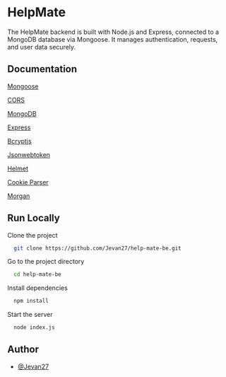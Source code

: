 
# HelpMate

The HelpMate backend is built with Node.js and Express, connected to a MongoDB database via Mongoose. It manages authentication, requests, and user data securely.


## Documentation

[Mongoose](https://mongoosejs.com/docs/)

[CORS](https://developer.mozilla.org/en-US/docs/Web/HTTP/Guides/CORS)

[MongoDB](https://www.mongodb.com/docs/)

[Express](https://expressjs.com/)

[Bcryptjs](https://www.npmjs.com/package/bcryptjs)

[Jsonwebtoken](https://www.npmjs.com/package/jsonwebtoken)

[Helmet](https://www.npmjs.com/package/helmet/v/6.1.2)

[Cookie Parser](https://www.npmjs.com/package/cookie-parser/v/1.4.3)

[Morgan](https://www.npmjs.com/package/morgan)

## Run Locally

Clone the project

```bash
  git clone https://github.com/Jevan27/help-mate-be.git
```

Go to the project directory

```bash
  cd help-mate-be
```

Install dependencies

```bash
  npm install
```

Start the server

```bash
  node index.js
```


## Author

- [@Jevan27](https://github.com/Jevan27)

